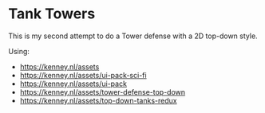 # Tank Towers


This is my second attempt to do a Tower defense with a 2D top-down style.

Using:
- https://kenney.nl/assets
- https://kenney.nl/assets/ui-pack-sci-fi
- https://kenney.nl/assets/ui-pack
- https://kenney.nl/assets/tower-defense-top-down
- https://kenney.nl/assets/top-down-tanks-redux
